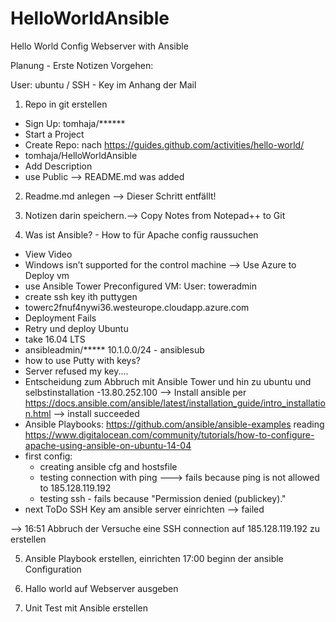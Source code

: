 # HelloWorldAnsible
Hello World Config Webserver with Ansible



Planung - Erste Notizen
Vorgehen:

User: ubuntu / SSH - Key im Anhang der Mail

1. Repo in git erstellen
- Sign Up: tomhaja/******
- Start a Project
- Create Repo: nach https://guides.github.com/activities/hello-world/
-  tomhaja/HelloWorldAnsible
- Add Description
- use Public
--> README.md was added

2. Readme.md anlegen --> Dieser Schritt entfällt!
3. Notizen darin speichern.--> Copy Notes from Notepad++ to Git 

4. Was ist Ansible? - How to für Apache config raussuchen
- View Video
- Windows isn’t supported for the control machine --> Use Azure to Deploy vm
- use Ansible Tower Preconfigured VM: User: toweradmin
- create ssh key ith puttygen
- towerc2fnuf4nywi36.westeurope.cloudapp.azure.com
- Deployment Fails
- Retry und deploy Ubuntu
- take 16.04 LTS
- ansibleadmin/*****
10.1.0.0/24 - ansiblesub
- how to use Putty with keys?
- Server refused my key.... 
- Entscheidung zum Abbruch mit Ansible Tower und hin zu ubuntu und selbstinstallation
-13.80.252.100
--> Install ansible per https://docs.ansible.com/ansible/latest/installation_guide/intro_installation.html
--> install succeeded
- Ansible Playbooks: https://github.com/ansible/ansible-examples
reading  https://www.digitalocean.com/community/tutorials/how-to-configure-apache-using-ansible-on-ubuntu-14-04
- first config: 
    - creating ansible cfg and hostsfile 
    - testing connection with ping ---> fails because ping is not allowed to  185.128.119.192
    - testing ssh - fails because "Permission denied (publickey)."
- next ToDo SSH Key am ansible server einrichten --> failed

--> 16:51 Abbruch der Versuche eine SSH connection auf 185.128.119.192 zu erstellen

5. Ansible Playbook erstellen, einrichten
17:00 beginn der ansible Configuration 


6. Hallo world auf Webserver ausgeben 
7. Unit Test mit Ansible erstellen

